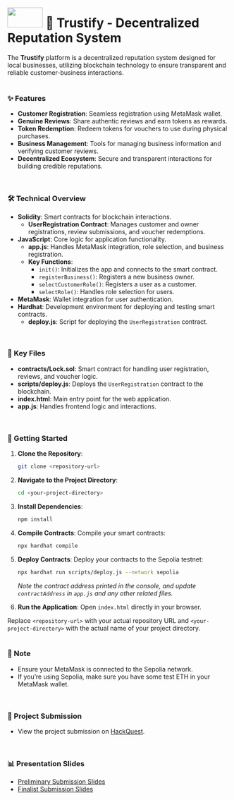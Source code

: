 # <img src="https://github.com/user-attachments/assets/ac889622-af09-4910-baca-10f1d3f296e2" width="80px" height="45px" > 🌟 Trustify - Decentralized Reputation System
The **Trustify** platform is a decentralized reputation system designed for local businesses, utilizing blockchain technology to ensure transparent and reliable customer-business interactions.
<br><br>

### ✨ Features
- **Customer Registration**: Seamless registration using MetaMask wallet.
- **Genuine Reviews**: Share authentic reviews and earn tokens as rewards.
- **Token Redemption**: Redeem tokens for vouchers to use during physical purchases.
- **Business Management**: Tools for managing business information and verifying customer reviews.
- **Decentralized Ecosystem**: Secure and transparent interactions for building credible reputations.
<br>

### 🛠️ Technical Overview
- **Solidity**: Smart contracts for blockchain interactions.
  - **UserRegistration Contract**: Manages customer and owner registrations, review submissions, and voucher redemptions.
- **JavaScript**: Core logic for application functionality.
  - **app.js**: Handles MetaMask integration, role selection, and business registration.
  - **Key Functions**:
    - `init()`: Initializes the app and connects to the smart contract.
    - `registerBusiness()`: Registers a new business owner.
    - `selectCustomerRole()`: Registers a user as a customer.
    - `selectRole()`: Handles role selection for users.
- **MetaMask**: Wallet integration for user authentication.
- **Hardhat**: Development environment for deploying and testing smart contracts.
  - **deploy.js**: Script for deploying the `UserRegistration` contract.
<br>

### 📁 Key Files
- **contracts/Lock.sol**: Smart contract for handling user registration, reviews, and voucher logic.
- **scripts/deploy.js**: Deploys the `UserRegistration` contract to the blockchain.
- **index.html**: Main entry point for the web application.
- **app.js**: Handles frontend logic and interactions.
<br>

### 🚀 Getting Started

1. **Clone the Repository**:
   ```bash
   git clone <repository-url>
   ```
2. **Navigate to the Project Directory**:
   ```bash
   cd <your-project-directory>
   ```
3. **Install Dependencies**:
   ```bash
   npm install
   ```
4. **Compile Contracts**:
   Compile your smart contracts:
   ```bash
   npx hardhat compile
   ```
5. **Deploy Contracts**:
   Deploy your contracts to the Sepolia testnet:
   ```bash
   npx hardhat run scripts/deploy.js --network sepolia
   ```
   *Note the contract address printed in the console, and update `contractAddress` in `app.js` and any other related files.*

6. **Run the Application**:
   Open `index.html` directly in your browser.

Replace `<repository-url>` with your actual repository URL and `<your-project-directory>` with the actual name of your project directory.
<br><br>

### 📝 Note
- Ensure your MetaMask is connected to the Sepolia network.
- If you’re using Sepolia, make sure you have some test ETH in your MetaMask wallet.
<br>

### 📄 Project Submission
- View the project submission on [HackQuest](https://www.hackquest.io/projects/trustify).
<br>

### 📊 Presentation Slides
- [Preliminary Submission Slides](https://www.canva.com/design/DAGjUJoNdM0/eW_LUvE97OQLiPeyuuuqVA/view?utm_content=DAGjUJoNdM0&utm_campaign=designshare&utm_medium=link2&utm_source=uniquelinks&utlId=h7f6d8e42b1)
- [Finalist Submission Slides](https://www.canva.com/design/DAGjUCTuq1Q/i2HzrBAg2g0vAnePmKin_Q/view?utm_content=DAGjUCTuq1Q&utm_campaign=designshare&utm_medium=link2&utm_source=uniquelinks&utlId=h29ec484e88)
<br>
